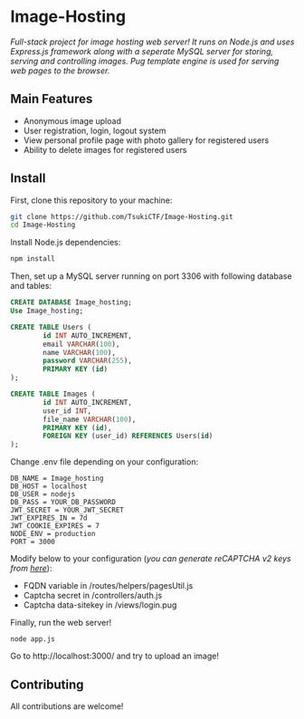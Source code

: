 # Image-Hosting
*Full-stack project for image hosting web server! It runs on Node.js and uses Express.js framework along with a seperate MySQL server for storing, serving and controlling images. Pug template engine is used for serving web pages to the browser.*

## Main Features
- Anonymous image upload
- User registration, login, logout system
- View personal profile page with photo gallery for registered users
- Ability to delete images for registered users

## Install
First, clone this repository to your machine:
```bash
git clone https://github.com/TsukiCTF/Image-Hosting.git
cd Image-Hosting
```
Install Node.js dependencies:
```bash
npm install 
```
Then, set up a MySQL server running on port 3306 with following database and tables:
```SQL
CREATE DATABASE Image_hosting;
Use Image_hosting;

CREATE TABLE Users (
        id INT AUTO_INCREMENT,
        email VARCHAR(100),
        name VARCHAR(100),
        password VARCHAR(255),
        PRIMARY KEY (id)
);

CREATE TABLE Images (
        id INT AUTO_INCREMENT,
        user_id INT,
        file_name VARCHAR(100),
        PRIMARY KEY (id),
        FOREIGN KEY (user_id) REFERENCES Users(id)
);
```
Change .env file depending on your configuration:
```
DB_NAME = Image_hosting
DB_HOST = localhost
DB_USER = nodejs
DB_PASS = YOUR_DB_PASSWORD
JWT_SECRET = YOUR_JWT_SECRET
JWT_EXPIRES_IN = 7d
JWT_COOKIE_EXPIRES = 7
NODE_ENV = production
PORT = 3000
```
Modify below to your configuration (*you can generate reCAPTCHA v2 keys from [here][1]*):
- FQDN variable in /routes/helpers/pagesUtil.js
- Captcha secret in /controllers/auth.js
- Captcha data-sitekey in /views/login.pug

Finally, run the web server!
```
node app.js
```
Go to http://localhost:3000/ and try to upload an image!

## Contributing
All contributions are welcome!


[1]: https://www.google.com/recaptcha/admin/create
